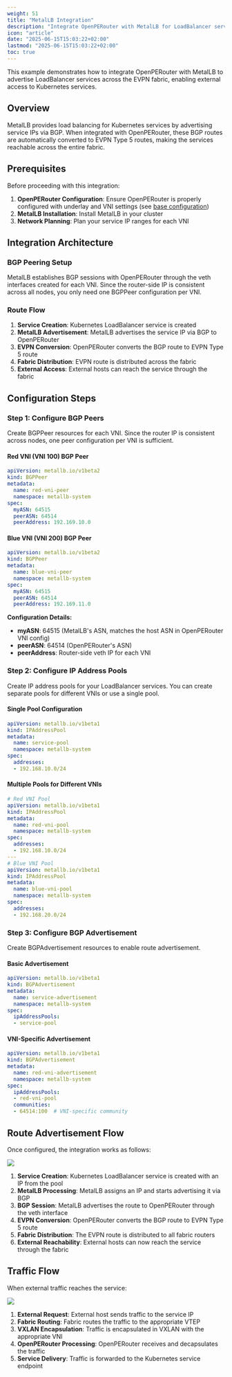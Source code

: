 ```yaml
---
weight: 51
title: "MetalLB Integration"
description: "Integrate OpenPERouter with MetalLB for LoadBalancer service advertisement"
icon: "article"
date: "2025-06-15T15:03:22+02:00"
lastmod: "2025-06-15T15:03:22+02:00"
toc: true
---
```


This example demonstrates how to integrate OpenPERouter with MetalLB to advertise LoadBalancer services across the EVPN fabric, enabling external access to Kubernetes services.

## Overview

MetalLB provides load balancing for Kubernetes services by advertising service IPs via BGP. When integrated with OpenPERouter, these BGP routes are automatically converted to EVPN Type 5 routes, making the services reachable across the entire fabric.

## Prerequisites

Before proceeding with this integration:

1. **OpenPERouter Configuration**: Ensure OpenPERouter is properly configured with underlay and VNI settings (see [base configuration](../))
2. **MetalLB Installation**: Install MetalLB in your cluster
3. **Network Planning**: Plan your service IP ranges for each VNI

## Integration Architecture

### BGP Peering Setup

MetalLB establishes BGP sessions with OpenPERouter through the veth interfaces created for each VNI. Since the router-side IP is consistent across all nodes, you only need one BGPPeer configuration per VNI.

### Route Flow

1. **Service Creation**: Kubernetes LoadBalancer service is created
2. **MetalLB Advertisement**: MetalLB advertises the service IP via BGP to OpenPERouter
3. **EVPN Conversion**: OpenPERouter converts the BGP route to EVPN Type 5 route
4. **Fabric Distribution**: EVPN route is distributed across the fabric
5. **External Access**: External hosts can reach the service through the fabric

## Configuration Steps

### Step 1: Configure BGP Peers

Create BGPPeer resources for each VNI. Since the router IP is consistent across nodes, one peer configuration per VNI is sufficient.

#### Red VNI (VNI 100) BGP Peer

```yaml
apiVersion: metallb.io/v1beta2
kind: BGPPeer
metadata:
  name: red-vni-peer
  namespace: metallb-system
spec:
  myASN: 64515
  peerASN: 64514
  peerAddress: 192.169.10.0
```

#### Blue VNI (VNI 200) BGP Peer

```yaml
apiVersion: metallb.io/v1beta2
kind: BGPPeer
metadata:
  name: blue-vni-peer
  namespace: metallb-system
spec:
  myASN: 64515
  peerASN: 64514
  peerAddress: 192.169.11.0
```

**Configuration Details:**

- **myASN**: 64515 (MetalLB's ASN, matches the host ASN in OpenPERouter VNI config)
- **peerASN**: 64514 (OpenPERouter's ASN)
- **peerAddress**: Router-side veth IP for each VNI

### Step 2: Configure IP Address Pools

Create IP address pools for your LoadBalancer services. You can create separate pools for different VNIs or use a single pool.

#### Single Pool Configuration

```yaml
apiVersion: metallb.io/v1beta1
kind: IPAddressPool
metadata:
  name: service-pool
  namespace: metallb-system
spec:
  addresses:
  - 192.168.10.0/24
```

#### Multiple Pools for Different VNIs

```yaml
# Red VNI Pool
apiVersion: metallb.io/v1beta1
kind: IPAddressPool
metadata:
  name: red-vni-pool
  namespace: metallb-system
spec:
  addresses:
  - 192.168.10.0/24
---
# Blue VNI Pool
apiVersion: metallb.io/v1beta1
kind: IPAddressPool
metadata:
  name: blue-vni-pool
  namespace: metallb-system
spec:
  addresses:
  - 192.168.20.0/24
```

### Step 3: Configure BGP Advertisement

Create BGPAdvertisement resources to enable route advertisement.

#### Basic Advertisement

```yaml
apiVersion: metallb.io/v1beta1
kind: BGPAdvertisement
metadata:
  name: service-advertisement
  namespace: metallb-system
spec:
  ipAddressPools:
  - service-pool
```

#### VNI-Specific Advertisement

```yaml
apiVersion: metallb.io/v1beta1
kind: BGPAdvertisement
metadata:
  name: red-vni-advertisement
  namespace: metallb-system
spec:
  ipAddressPools:
  - red-vni-pool
  communities:
  - 64514:100  # VNI-specific community
```

## Route Advertisement Flow

Once configured, the integration works as follows:

![](/images/openpeemetallbroutes.svg)

1. **Service Creation**: Kubernetes LoadBalancer service is created with an IP from the pool
2. **MetalLB Processing**: MetalLB assigns an IP and starts advertising it via BGP
3. **BGP Session**: MetalLB advertises the route to OpenPERouter through the veth interface
4. **EVPN Conversion**: OpenPERouter converts the BGP route to EVPN Type 5 route
5. **Fabric Distribution**: The EVPN route is distributed to all fabric routers
6. **External Reachability**: External hosts can now reach the service through the fabric

## Traffic Flow

When external traffic reaches the service:

![](/images/openpeemetallbtraffic.svg)

1. **External Request**: External host sends traffic to the service IP
2. **Fabric Routing**: Fabric routes the traffic to the appropriate VTEP
3. **VXLAN Encapsulation**: Traffic is encapsulated in VXLAN with the appropriate VNI
4. **OpenPERouter Processing**: OpenPERouter receives and decapsulates the traffic
5. **Service Delivery**: Traffic is forwarded to the Kubernetes service endpoint
